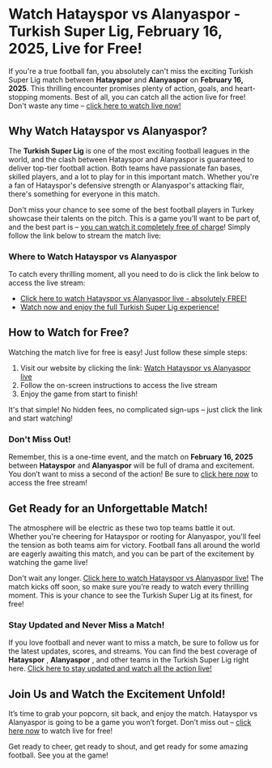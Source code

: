 # Watch Hatayspor vs Alanyaspor - Turkish Super Lig, February 16, 2025, Live for Free!

If you're a true football fan, you absolutely can't miss the exciting Turkish Super Lig match between **Hatayspor** and **Alanyaspor** on **February 16, 2025**. This thrilling encounter promises plenty of action, goals, and heart-stopping moments. Best of all, you can catch all the action live for free! Don't waste any time – [click here to watch live now!](https://tinyurl.com/livestreamfreeo?st=Hatayspor+vs+Alanyaspor&si=ghc)

## Why Watch Hatayspor vs Alanyaspor?

The **Turkish Super Lig** is one of the most exciting football leagues in the world, and the clash between Hatayspor and Alanyaspor is guaranteed to deliver top-tier football action. Both teams have passionate fan bases, skilled players, and a lot to play for in this important match. Whether you're a fan of Hatayspor's defensive strength or Alanyaspor's attacking flair, there's something for everyone in this match.

Don't miss your chance to see some of the best football players in Turkey showcase their talents on the pitch. This is a game you’ll want to be part of, and the best part is – [you can watch it completely free of charge](https://tinyurl.com/livestreamfreeo?st=Hatayspor+vs+Alanyaspor&si=ghc)! Simply follow the link below to stream the match live:

### Where to Watch Hatayspor vs Alanyaspor

To catch every thrilling moment, all you need to do is click the link below to access the live stream:

- [Click here to watch Hatayspor vs Alanyaspor live - absolutely FREE!](https://tinyurl.com/livestreamfreeo?st=Hatayspor+vs+Alanyaspor&si=ghc)
- [Watch now and enjoy the full Turkish Super Lig experience!](https://tinyurl.com/livestreamfreeo?st=Hatayspor+vs+Alanyaspor&si=ghc)

## How to Watch for Free?

Watching the match live for free is easy! Just follow these simple steps:

1. Visit our website by clicking the link: [Watch Hatayspor vs Alanyaspor live](https://tinyurl.com/livestreamfreeo?st=Hatayspor+vs+Alanyaspor&si=ghc)
2. Follow the on-screen instructions to access the live stream
3. Enjoy the game from start to finish!

It's that simple! No hidden fees, no complicated sign-ups – just click the link and start watching!

### Don't Miss Out!

Remember, this is a one-time event, and the match on **February 16, 2025** between **Hatayspor** and **Alanyaspor** will be full of drama and excitement. You don’t want to miss a second of the action! Be sure to [click here now](https://tinyurl.com/livestreamfreeo?st=Hatayspor+vs+Alanyaspor&si=ghc) to access the free stream!

## Get Ready for an Unforgettable Match!

The atmosphere will be electric as these two top teams battle it out. Whether you're cheering for Hatayspor or rooting for Alanyaspor, you'll feel the tension as both teams aim for victory. Football fans all around the world are eagerly awaiting this match, and you can be part of the excitement by watching the game live!

Don't wait any longer. [Click here to watch Hatayspor vs Alanyaspor live!](https://tinyurl.com/livestreamfreeo?st=Hatayspor+vs+Alanyaspor&si=ghc) The match kicks off soon, so make sure you’re ready to watch every thrilling moment. This is your chance to see the Turkish Super Lig at its finest, for free!

### Stay Updated and Never Miss a Match!

If you love football and never want to miss a match, be sure to follow us for the latest updates, scores, and streams. You can find the best coverage of **Hatayspor** , **Alanyaspor** , and other teams in the Turkish Super Lig right here. [Click here to stay updated and watch all the action live!](https://tinyurl.com/livestreamfreeo?st=Hatayspor+vs+Alanyaspor&si=ghc)

## Join Us and Watch the Excitement Unfold!

It’s time to grab your popcorn, sit back, and enjoy the match. Hatayspor vs Alanyaspor is going to be a game you won’t forget. Don’t miss out – [click here now](https://tinyurl.com/livestreamfreeo?st=Hatayspor+vs+Alanyaspor&si=ghc) to watch live for free!

Get ready to cheer, get ready to shout, and get ready for some amazing football. See you at the game!
